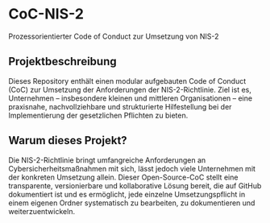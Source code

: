 # CoC-NIS-2
Prozessorientierter Code of Conduct zur Umsetzung von NIS-2

## Projektbeschreibung

Dieses Repository enthält einen modular aufgebauten Code of Conduct (CoC) zur Umsetzung der Anforderungen der NIS-2-Richtlinie. Ziel ist es, Unternehmen – insbesondere kleinen und mittleren Organisationen – eine praxisnahe, nachvollziehbare und strukturierte Hilfestellung bei der Implementierung der gesetzlichen Pflichten zu bieten.

## Warum dieses Projekt?

Die NIS-2-Richtlinie bringt umfangreiche Anforderungen an Cybersicherheitsmaßnahmen mit sich, lässt jedoch viele Unternehmen mit der konkreten Umsetzung allein. Dieser Open-Source-CoC stellt eine transparente, versionierbare und kollaborative Lösung bereit, die auf GitHub dokumentiert ist und es ermöglicht, jede einzelne Umsetzungspflicht in einem eigenen Ordner systematisch zu bearbeiten, zu dokumentieren und weiterzuentwickeln.

